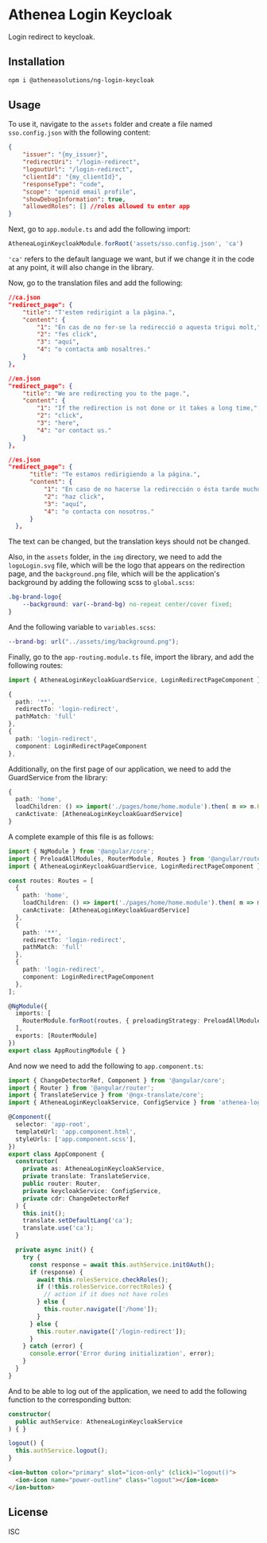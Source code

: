 # Athenea Login Keycloak

Login redirect to keycloak.

## Installation

```bash
npm i @atheneasolutions/ng-login-keycloak

```

## Usage

To use it, navigate to the `assets` folder and create a file named `sso.config.json` with the following content:

```json
{
    "issuer": "{my_issuer}",
    "redirectUri": "/login-redirect",
    "logoutUrl": "/login-redirect",
    "clientId": "{my_clientId}",
    "responseType": "code",
    "scope": "openid email profile",
    "showDebugInformation": true,
    "allowedRoles": [] //roles allowed tu enter app
}
```

Next, go to `app.module.ts` and add the following import:

```typescript
AtheneaLoginKeycloakModule.forRoot('assets/sso.config.json', 'ca')
```

`'ca'` refers to the default language we want, but if we change it in the code at any point, it will also change in the library.

Now, go to the translation files and add the following:

```json
//ca.json
"redirect_page": {
    "title": "T'estem redirigint a la pàgina.",
    "content": {
        "1": "En cas de no fer-se la redirecció o aquesta trigui molt,",
        "2": "fes click",
        "3": "aquí",
        "4": "o contacta amb nosaltres."
    }
},
````
```json
//en.json
"redirect_page": {
    "title": "We are redirecting you to the page.",
    "content": {
        "1": "If the redirection is not done or it takes a long time,",
        "2": "click",
        "3": "here",
        "4": "or contact us."
    }
},
```
```json
//es.json
"redirect_page": {
      "title": "Te estamos redirigiendo a la página.",
      "content": {
          "1": "En caso de no hacerse la redirección o ésta tarde mucho,",
          "2": "haz click",
          "3": "aquí",
          "4": "o contacta con nosotros."
      }
  },
```

The text can be changed, but the translation keys should not be changed.

Also, in the `assets` folder, in the `img` directory, we need to add the `logoLogin.svg` file, which will be the logo that appears on the redirection page, and the `background.png` file, which will be the application's background by adding the following scss to `global.scss`:

```scss
.bg-brand-logo{
    --background: var(--brand-bg) no-repeat center/cover fixed;
}
```

And the following variable to `variables.scss`:

```scss
--brand-bg: url("../assets/img/background.png");
```

Finally, go to the `app-routing.module.ts` file, import the library, and add the following routes:

```typescript
import { AtheneaLoginKeycloakGuardService, LoginRedirectPageComponent } from 'athenea-login-keycloak';

{
  path: '**',
  redirectTo: 'login-redirect',
  pathMatch: 'full'
},
{
  path: 'login-redirect',
  component: LoginRedirectPageComponent
},
```

Additionally, on the first page of our application, we need to add the GuardService from the library:

```typescript
{
  path: 'home',
  loadChildren: () => import('./pages/home/home.module').then( m => m.HomePageModule),
  canActivate: [AtheneaLoginKeycloakGuardService]
}

```

A complete example of this file is as follows:

```typescript
import { NgModule } from '@angular/core';
import { PreloadAllModules, RouterModule, Routes } from '@angular/router';
import { AtheneaLoginKeycloakGuardService, LoginRedirectPageComponent } from 'athenea-login-keycloak';

const routes: Routes = [
  {
    path: 'home',
    loadChildren: () => import('./pages/home/home.module').then( m => m.HomePageModule),
    canActivate: [AtheneaLoginKeycloakGuardService]
  },
  {
    path: '**',
    redirectTo: 'login-redirect',
    pathMatch: 'full'
  },
  {
    path: 'login-redirect',
    component: LoginRedirectPageComponent
  },
];

@NgModule({
  imports: [
    RouterModule.forRoot(routes, { preloadingStrategy: PreloadAllModules })
  ],
  exports: [RouterModule]
})
export class AppRoutingModule { }
```

And now we need to add the following to `app.component.ts`:

```typescript
import { ChangeDetectorRef, Component } from '@angular/core';
import { Router } from '@angular/router';
import { TranslateService } from '@ngx-translate/core';
import { AtheneaLoginKeycloakService, ConfigService } from 'athenea-login-keycloak';

@Component({
  selector: 'app-root',
  templateUrl: 'app.component.html',
  styleUrls: ['app.component.scss'],
})
export class AppComponent {
  constructor(
    private as: AtheneaLoginKeycloakService,
    private translate: TranslateService,
    public router: Router,
    private keycloakService: ConfigService,
    private cdr: ChangeDetectorRef
  ) {
    this.init();
    translate.setDefaultLang('ca');
    translate.use('ca');
  }

  private async init() {
    try {
      const response = await this.authService.initOAuth();
      if (response) {
        await this.rolesService.checkRoles();
        if (!this.rolesService.correctRoles) {
          // action if it does not have roles
        } else {
          this.router.navigate(['/home']);
        }
      } else {
        this.router.navigate(['/login-redirect']);
      }
    } catch (error) {
      console.error('Error during initialization', error);
    }
  }
}
```

And to be able to log out of the application, we need to add the following function to the corresponding button:

```typescript
constructor(
  public authService: AtheneaLoginKeycloakService
) { }

logout() {
  this.authService.logout();
}
```

```html
<ion-button color="primary" slot="icon-only" (click)="logout()">
  <ion-icon name="power-outline" class="logout"></ion-icon>
</ion-button>
```

## License

ISC